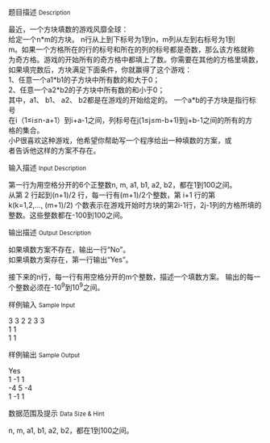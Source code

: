 <div class="panel panel-default">
<div class="area-title">
<span>
题目描述
<small>Description</small>
</span></div>
<div class="panel-body">

<p>最近，一个方块填数的游戏风靡全球：<br>给定一个n*m的方块。 n行从上到下标号为1到n，m列从左到右标号为1到<br>m。如果一个方格所在的行的标号和所在的列的标号都是奇数，那么该方格就称<br>为奇方格。游戏的开始所有的奇方格中都填上了数。你需要在其他的方格里填数，<br>如果填完数后，方块满足下面条件，你就赢得了这个游戏：<br>1、任意一个a1*b1的子方块中所有数的和大于0；<br>2、任意一个a2*b2的子方块中所有数的和小于0；<br>其中，a1、 b1、 a2、 b2都是在游戏的开始给定的。 一个a*b的子方块是指行标号<br>在i（1≤i≤n-a+1）到i+a-1之间，列标号在j(1≤j≤m-b+1)到j+b-1之间的所有的方<br>格的集合。<br>小P很喜欢这种游戏，他希望你帮助写一个程序给出一种填数的方案，或<br>者告诉他这样的方案不存在。</p>

</div>
</div>

<div class="panel panel-default">
<div class="area-title">
<span>
输入描述
<small>Input Description</small>
</span></div>
<div class="panel-body">
<p>第一行为用空格分开的6个正整数n, m, a1, b1, a2, b2，都在1到100之间。<br>从第 2 行起到(n+1)/2 行，每一行有(m+1)/2个整数，第 i+1 行的第<br>k(k=1,2,…, (m+1)/2) 个数表示在游戏开始时方块的第2i-1行，2j-1列的方格所填的整数。这些整数都在-100到100之间。</p>

</div>
</div>
<div  class="panel panel-default">
<div class="area-title">
<span>
输出描述
<small>Output Description</small>
</span></div>
<div class="panel-body">

<p>如果填数方案不存在，输出一行&ldquo;No&rdquo;。<br />如果填数方案存在，第一行输出&ldquo;Yes&rdquo;。</p>
<p>接下来的n行，每一行有用空格分开的m个整数，描述一个填数方案。 输出的每一个整数必须在-10<sup>9</sup>到10<sup>9</sup>之间。</p>

</div>
</div>


<div class="panel panel-default">
<div class="area-title">
<span>
样例输入
<small>Sample Input</small>
</span></div>
<div class="panel-body">
<p>3 3 2 2 3 3<br>1 1<br>1 1</p>

</div>
</div>

<div class="panel panel-default">
<div class="area-title">
<span>
样例输出
<small>Sample Output</small>
</span></div>
<div class="panel-body">
<p>Yes<br>1 -1 1<br>-4 5 -4<br>1 -1 1</p>

</div>
</div>

<div class="panel panel-default">
<div class="area-title">
<span>
数据范围及提示
<small>Data Size & Hint</small>
</span></div>
<div class="panel-body">
<p>n, m, a1, b1, a2, b2，都在1到100之间。</p>
</div>
</div>